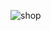 ![shop](https://github.com/ABDESSAMADMESRAR/sport-shop/assets/130689222/341d6fce-256f-4ae8-99b5-cee2b197d909)
